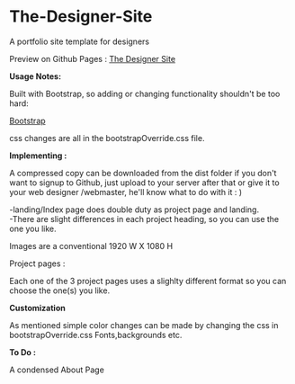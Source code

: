 # The-Designer-Site
A portfolio site template for designers

Preview on Github Pages :
<a href="http://kenoleon.github.io/The-Designer-Site/" target="_blank">The Designer Site</a>

<b>Usage Notes:</b>

Built with Bootstrap, so adding or changing functionality shouldn't be too hard:

<a href="http://getbootstrap.com" target="_blank">Bootstrap</a>

css changes are all in the bootstrapOverride.css file.

<b>Implementing :</b>

A compressed copy can be downloaded from the dist folder if you don't want to signup to Github, just upload
to your server after that or give it to your web designer /webmaster, he'll know what to do with it : )

-landing/Index page does double duty as project page and landing.
<br/>
-There are slight differences in each project heading, so you can use the one you like.

Images are a conventional 1920 W X 1080 H

Project pages :

Each one of the 3 project pages uses a slighlty different format so you can choose the one(s) you like.


<b> Customization </b>

As mentioned simple color changes can be made by changing the css in bootstrapOverride.css
Fonts,backgrounds etc.


<b> To Do :</b>

A condensed About Page
